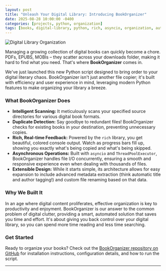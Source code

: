 ```yaml
---
layout: post
title: "Unleash Your Digital Library: Introducing BookOrganizer"
date: 2025-08-28 10:00:00 -0400
categories: [projects, python, organization]
tags: [books, digital-library, python, rich, asyncio, organization, automation]
---
```


![Digital Library Organization](/assets/img/alatumcode-PNbDkQ2DDgM-unsplash.jpg)


Managing a growing collection of digital books can quickly become a chore. PDFs, EPUBS, MOBIs – they scatter across your downloads folder, making it hard to find what you need. That's where **BookOrganizer** comes in.

We've just launched this new Python script designed to bring order to your digital literary chaos. BookOrganizer isn't just another file copier; it's built with efficiency and user experience in mind, leveraging modern Python features to make organizing your library a breeze.

### What BookOrganizer Does

*   **Intelligent Scanning:** It meticulously scans your specified source directories for various digital book formats.
*   **Duplicate Detection:** Say goodbye to redundant files! BookOrganizer checks for existing books in your destination, preventing unnecessary copies.
*   **Rich, Real-time Feedback:** Powered by the `rich` library, you get beautiful, colored console output. Watch as progress bars fill up, showing you exactly what's being copied and what's being skipped.
*   **Asynchronous Operations:** Built with `asyncio` and `ThreadPoolExecutor`, BookOrganizer handles file I/O concurrently, ensuring a smooth and responsive experience even when dealing with thousands of files.
*   **Extensible Design:** While it starts simple, its architecture allows for easy expansion to include advanced metadata extraction (think automatic title and author tagging!) and custom file renaming based on that data.

### Why We Built It

In an age where digital content proliferates, effective organization is key to productivity and enjoyment. BookOrganizer is our answer to the common problem of digital clutter, providing a smart, automated solution that saves you time and effort. It's about giving you back control over your digital library, so you can spend more time reading and less time searching.

### Get Started

Ready to organize your books? Check out the [BookOrganizer repository on GitHub](https://github.com/jharri34/BookOrganizer) for installation instructions, configuration details, and how to run the script.

---
